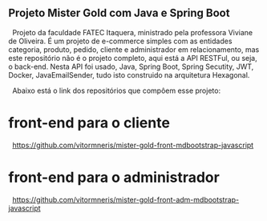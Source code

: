 ## Projeto Mister Gold com Java e Spring Boot

&nbsp;
Projeto da faculdade FATEC Itaquera, ministrado pela professora Viviane de Oliveira. É um projeto de e-commerce simples com as entidades categoria, produto, pedido, cliente e administrador em relacionamento, mas este repositório não é o projeto completo, aqui está a API RESTFul, ou seja, o back-end. Nesta API foi usado, Java, Spring Boot, Spring Secutity, JWT, Docker, JavaEmailSender, tudo isto construido na arquitetura Hexagonal.

&nbsp;
Abaixo está o link dos repositórios que compôem esse projeto:

# front-end para o cliente
&nbsp;
https://github.com/vitormneris/mister-gold-front-mdbootstrap-javascript

# front-end para o administrador
&nbsp;
https://github.com/vitormneris/mister-gold-front-adm-mdbootstrap-javascript
